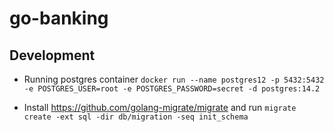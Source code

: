 # go-banking

## Development
- Running postgres container `docker run --name postgres12 -p 5432:5432 -e POSTGRES_USER=root -e POSTGRES_PASSWORD=secret -d postgres:14.2`

- Install https://github.com/golang-migrate/migrate and run `migrate create -ext sql -dir db/migration -seq init_schema`

